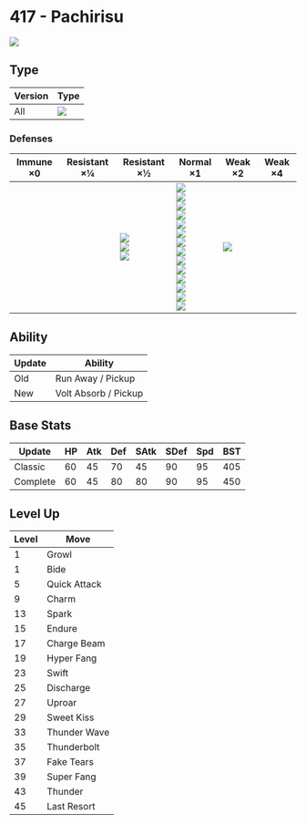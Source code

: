 # 417 - Pachirisu
![][417]

## Type

Version | Type
---     | ---
All     | ![][electric]

### Defenses

Immune ×0 | Resistant ×¼ | Resistant ×½                                   | Normal ×1                                                                                                                                                                                             | Weak ×2         | Weak ×4
---       | ---          | ---                                            | ---                                                                                                                                                                                                   | ---             | ---
&nbsp;    | &nbsp;       | ![][flying]<br>![][steel]<br>![][electric]<br> | ![][normal]<br>![][fighting]<br>![][poison]<br>![][rock]<br>![][bug]<br>![][ghost]<br>![][fire]<br>![][water]<br>![][grass]<br>![][psychic]<br>![][ice]<br>![][dragon]<br>![][dark]<br>![][fairy]<br> | ![][ground]<br> | &nbsp;

## Ability

Update | Ability
---    | ---
Old    | Run Away / Pickup
New    | Volt Absorb / Pickup

## Base Stats

Update   | HP  | Atk | Def | SAtk | SDef | Spd | BST
---      | --- | --- | --- | ---  | ---  | --- | ---
Classic  | 60  | 45  | 70  | 45   | 90   | 95  | 405
Complete | 60  | 45  | 80  | 80   | 90   | 95  | 450

## Level Up

Level | Move
---   | ---
1     | Growl
1     | Bide
5     | Quick Attack
9     | Charm
13    | Spark
15    | Endure
17    | Charge Beam
19    | Hyper Fang
23    | Swift
25    | Discharge
27    | Uproar
29    | Sweet Kiss
33    | Thunder Wave
35    | Thunderbolt
37    | Fake Tears
39    | Super Fang
43    | Thunder
45    | Last Resort

[417]: ../img/pokemon/417.png
[normal]: ../img/types/normal.png
[fire]: ../img/types/fire.png
[fighting]: ../img/types/fighting.png
[water]: ../img/types/water.png
[flying]: ../img/types/flying.png
[grass]: ../img/types/grass.png
[poison]: ../img/types/poison.png
[electric]: ../img/types/electric.png
[ground]: ../img/types/ground.png
[psychic]: ../img/types/psychic.png
[rock]: ../img/types/rock.png
[ice]: ../img/types/ice.png
[bug]: ../img/types/bug.png
[dragon]: ../img/types/dragon.png
[ghost]: ../img/types/ghost.png
[dark]: ../img/types/dark.png
[steel]: ../img/types/steel.png
[fairy]: ../img/types/fairy.png
